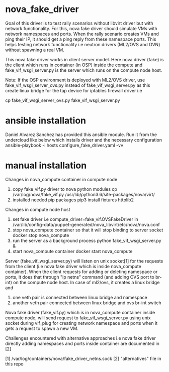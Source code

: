 # nova_fake_driver

Goal of this driver is to test rally scenarios without libvirt driver but
with network functionality. For this, nova fake driver should simulate VMs
with network namespaces and ports. When the rally scenario creates VMs and
ping their IP, it should get a ping reply from these namespace ports.
This helps testing network functionality i.e neutron drivers (ML2/OVS and OVN)
without spawning a real VM.

This nova fake driver works in client server model. Here nova driver (fake) is
the client which runs in container (in OSP) inside the compute and
fake_vif_wsgi_server.py is the server which runs on the compute node host.

Note: If the OSP environment is deployed with ML2/OVS driver, use
 fake_vif_wsgi_server_ovs.py instead of fake_vif_wsgi_server.py as this
create linux bridge for the tap device for iptables firewall driver i.e

cp fake_vif_wsgi_server_ovs.py fake_vif_wsgi_server.py

# ansible installation
Daniel Alvarez Sanchez has provided this ansible module. Run it from the
undercloud like below which installs driver and the necessary configuration
ansible-playbook -i hosts configure_fake_driver.yaml -vv 

# manual installation
Changes in nova_compute container in compute node
1) copy fake_vif.py driver to nova python modules
   cp /var/log/nova/fake_vif.py /usr/lib/python3.6/site-packages/nova/virt/
2) installed needed pip packages
   pip3 install fixtures httplib2

Changes in compute node host
1) set fake driver i.e
   compute_driver=fake_vif.OVSFakeDriver
   in /var/lib/config-data/puppet-generated/nova_libvirt/etc/nova/nova.conf
2) stop nova_compute container so that it will stop binding to server socket
   docker stop nova_compute
2) run the server as a background process
   python fake_vif_wsgi_server.py & 
3) start nova_compute container
   docker start nova_compute 

Server (fake_vif_wsgi_server.py) will listen on unix socket[1] for the requests
from the client (i.e nova fake driver which is inside nova_compute container).
When the client requests for adding or deleting namespace or ports,
it does that through "ip netns" command (and adding OVS port to br-int)
on the compute node host. In case of ml2/ovs, it creates a linux bridge and

1) one veth pair is connected between linux bridge and namespace
2) another veth pair connected between linux bridge and ovs br-int switch 

Nova fake driver (fake_vif.py) which is in nova_compute container inside compute node,
will send request to fake_vif_wsgi_server.py using unix socket during vif_plug
for creating network namespace and ports when it gets a request to spawn a new VM.

Challenges encountered with alternative approaches i.e nova fake driver
directly adding namespaces and ports inside container are documented in [2]

[1] /var/log/containers/nova/fake_driver_netns.sock 
[2] "alternatives" file in this repo
